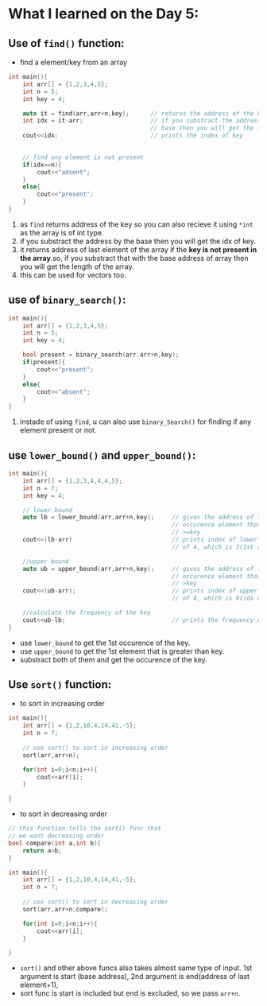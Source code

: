 # What I learned on the Day 5:


## Use of `find()` function:
- find a element/key from an array
```cpp
int main(){
    int arr[] = {1,2,3,4,5};
    int n = 5;
    int key = 4;

    auto it = find(arr,arr+n,key);      // returns the address of the key
    int idx = it-arr;                   // if you substract the address by the 
                                        // base then you will get the idx of key
    cout<<idx;                          // prints the index of key

    
    // find any element is not present
    if(idx==n){
        cout<<"adsent";
    }
    else{
        cout<<"present";
    }
}
```
1. as `find` returns address of the key so you can also recieve it using `*int` as the array is of int type.
2. if you substract the address by the base then you will get the idx of key.
3. it returns address of last element of the array if the **key is not present in the array**.so, if you substract that with the base address of array then you will get the length of the array.
4. this can be used for vectors too.

## use of `binary_search()`:
```cpp
int main(){
    int arr[] = {1,2,3,4,5};
    int n = 5;
    int key = 4;

    bool present = binary_search(arr,arr+n,key);
    if(present){
        cout<<"present";
    }
    else{
        cout<<"absent";
    }
}
```
1. instade of using `find`, u can also use `binary_Search()` for finding if any element present or not. 

## use `lower_bound()` and `upper_bound()`:
```cpp
int main(){
    int arr[] = {1,2,3,4,4,4,5};
    int n = 7;
    int key = 4;

    // lower bound
    auto lb = lower_bound(arr,arr+n,key);     // gives the address of the 1st
                                              // occurence element that is 
                                              // >=key
    cout<<(lb-arr)                            // prints index of lower bound 
                                              // of 4, which is 3(1st occ or 4).

    //upper bound
    auto ub = upper_bound(arr,arr+n,key);     // gives the address of the 1st
                                              // occurence element that is 
                                              // >key 
    cout<<(ub-arr);                           // prints index of upper bound 
                                              // of 4, which is 6(idx of 5).

    //calculate the frequency of the key
    cout<<ub-lb;                              // prints the frequency of key 
}
```

- use `lower_bound` to get the 1st occurence of the key.
- use `upper_bound` to get the 1st element that is greater than key.
- substract both of them and get the occurence of the key.

## Use `sort()` function:
- to sort in increasing order
```cpp
int main(){
    int arr[] = {1,2,10,4,14,41,-5};
    int n = 7;
    
    // use sort() to sort in increasing order
    sort(arr,arr+n);

    for(int i=0;i<n;i++){
        cout<<arr[i];
    }

}
```
- to sort in decreasing order
```cpp
// this function tells the sort() func that 
// we want decreasing order
bool compare(int a,int b){
    return a>b;
}

int main(){
    int arr[] = {1,2,10,4,14,41,-5};
    int n = 7;
    
    // use sort() to sort in decreasing order
    sort(arr,arr+n,compare);

    for(int i=0;i<n;i++){
        cout<<arr[i];
    }

}
```
- `sort()` and other above funcs also takes almost same type of input.
1st argument is start (base address), 2nd argument is end(address of last element+1), 
- sort func is start is included but end is excluded, so we pass `arr+n`. 




